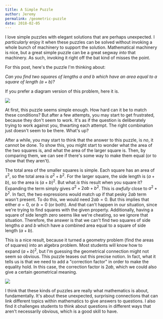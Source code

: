 ```yaml
---
title: A Simple Puzzle
author: Jeremy
permalink: /geometric-puzzle
date: 2018-02-05
---
```


I love simple puzzles with elegant solutions that are perhaps unexpected. I *particularly* enjoy it when these puzzles can be solved without invoking a whole bunch of machinery to support the solution. Mathematical machinery is nice, but a great simple puzzle can be a great segway *into* that machinery. As such, invoking it right off the bat kind of misses the point.

For this post, here's the puzzle I'm thinking about:

*Can you find two squares of lengths $a$ and $b$ which have an area equal to a square of length $(a+b)$?*

If you prefer a diagram version of this problem, here it is.

![](/images/squareAreas.png)

At first, this puzzle seems simple enough. How hard can it be to match these conditions? But after a few attempts, you may start to get frustrated, because they don't seem to work. It's as if the question is deliberately trying to work against you, thwarting each attempt. The right combination just doesn't seem to be there. What's up?

After a while, you may start to think that the answer to this puzzle, is *no*, it cannot be done. To show this, you might start to wonder what the area of the two squares is, and what the area of the larger square is. Then, by comparing them, we can see if there's some way to make them equal (or to show that they aren't).

The total area of the smaller squares is simple. Each square has an area of $s^2$, so the total area is $a^2 + b^2$. For the larger square, the side length is $(a+b)$, so the area is $(a+b)^2$. But what *is* this result when you square it? Expanding the term simply gives $a^2 + 2ab + b^2$. This is *awfully* close to $a^2 + b^2$. In fact, the two expressions would match up if that pesky $2ab$ term wasn't present. To do this, we would need $2ab=0$. But this implies that either $a=0$, or $b=0$ (or both). And that can't happen in our situation, since we're trying to find squares with the given property. Additionally, having a square of side length zero seems like we're cheating, so we ignore that situation. Therefore, the answer is that we can't find two squares of side lengths $a$ and $b$ which have a combined area equal to a square of side length $(a+b)$.

This is a nice result, because it turned a geometry problem (find the areas of squares) into an algebra problem. Most students will know how to expand $(a+b)^2$, but I'm guessing the geometrical connection might not seem so obvious. This puzzle teases out this precise notion. In fact, what it tells us is that we need to add a "correction factor" in order to make the equality hold. In this case, the correction factor is $2ab$, which we could also give a certain geometrical meaning.

![](/images/areaCorrection.png)

I think that these kinds of puzzles are really what mathematics is about, fundamentally. It's about these unexpected, surprising connections that can link different topics within mathematics to give answers to questions. I also find it challenges students to think about questions in different ways that aren't necessarily obvious, which is a good skill to have.



